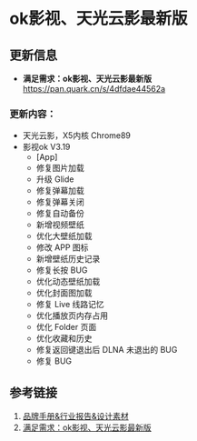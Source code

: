# ok影视、天光云影最新版


## 更新信息

- **满足需求：ok影视、天光云影最新版**
  https://pan.quark.cn/s/4dfdae44562a

### 更新内容：

- 天光云影，X5内核 Chrome89
- 影视ok V3.19
  * [App]
  * 修复图片加载
  * 升级 Glide
  * 修复弹幕加载
  * 修复弹幕关闭
  * 修复自动备份
  * 新增视频壁纸
  * 优化大壁纸加载
  * 修改 APP 图标
  * 新增壁纸历史记录
  * 修复长按 BUG
  * 优化动态壁纸加载
  * 优化封面图加载
  * 修复 Live 线路记忆
  * 优化播放页内存占用
  * 优化 Folder 页面
  * 优化收藏和历史
  * 修复返回键退出后 DLNA 未退出的 BUG
  * 修复 BUG

## 参考链接

1. [品牌手册&行业报告&设计素材](https://pan.quark.cn/s/9e60ece280a9)
2. [满足需求：ok影视、天光云影最新版](https://pan.quark.cn/s/4dfdae44562a)
